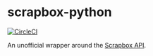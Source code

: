 # scrapbox-python

[![CircleCI](https://circleci.com/gh/7ma7X/scrapbox-python.svg?style=svg)](https://circleci.com/gh/7ma7X/scrapbox-python)

An unofficial wrapper around the [Scrapbox API](https://scrapbox.io/help-jp/API).